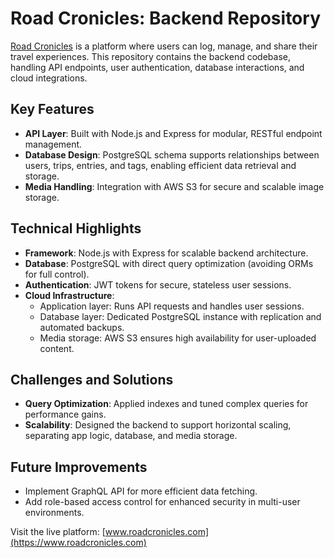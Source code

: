 # Road Cronicles: Backend Repository

[Road Cronicles](https://www.roadcronicles.com) is a platform where users can log, manage, and share their travel experiences. This repository contains the backend codebase, handling API endpoints, user authentication, database interactions, and cloud integrations.

## Key Features

- **API Layer**: Built with Node.js and Express for modular, RESTful endpoint management.
- **Database Design**: PostgreSQL schema supports relationships between users, trips, entries, and tags, enabling efficient data retrieval and storage.
- **Media Handling**: Integration with AWS S3 for secure and scalable image storage.

## Technical Highlights

- **Framework**: Node.js with Express for scalable backend architecture.
- **Database**: PostgreSQL with direct query optimization (avoiding ORMs for full control).
- **Authentication**: JWT tokens for secure, stateless user sessions.
- **Cloud Infrastructure**:
  - Application layer: Runs API requests and handles user sessions.
  - Database layer: Dedicated PostgreSQL instance with replication and automated backups.
  - Media storage: AWS S3 ensures high availability for user-uploaded content.

## Challenges and Solutions

- **Query Optimization**: Applied indexes and tuned complex queries for performance gains.
- **Scalability**: Designed the backend to support horizontal scaling, separating app logic, database, and media storage.

## Future Improvements

- Implement GraphQL API for more efficient data fetching.
- Add role-based access control for enhanced security in multi-user environments.

Visit the live platform: [www.roadcronicles.com](https://www.roadcronicles.com)
